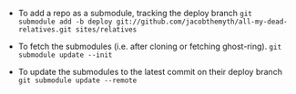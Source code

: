 - To add a repo as a submodule, tracking the deploy branch
`git submodule add -b deploy git://github.com/jacobthemyth/all-my-dead-relatives.git sites/relatives`

- To fetch the submodules (i.e. after cloning or fetching ghost-ring).
`git submodule update --init`

- To update the submodules to the latest commit on their deploy branch
`git submodule update --remote`
